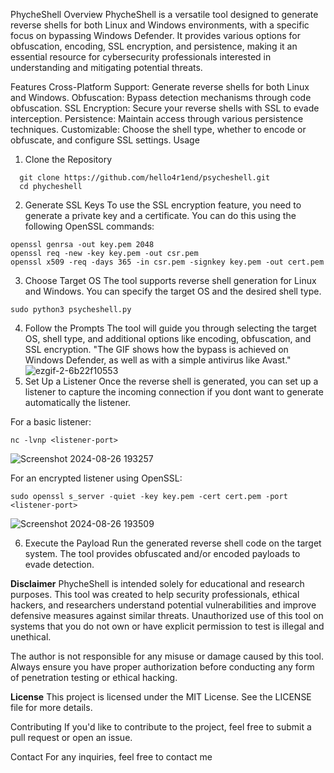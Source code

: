 PhycheShell
Overview
PhycheShell is a versatile tool designed to generate reverse shells for both Linux and Windows environments, with a specific focus on bypassing Windows Defender. It provides various options for obfuscation, encoding, SSL encryption, and persistence, making it an essential resource for cybersecurity professionals interested in understanding and mitigating potential threats.

Features
Cross-Platform Support: Generate reverse shells for both Linux and Windows.
Obfuscation: Bypass detection mechanisms through code obfuscation.
SSL Encryption: Secure your reverse shells with SSL to evade interception.
Persistence: Maintain access through various persistence techniques.
Customizable: Choose the shell type, whether to encode or obfuscate, and configure SSL settings.
Usage
1. Clone the Repository
 ```
   git clone https://github.com/hello4r1end/psycheshell.git
   cd phycheshell
   ```
2. Generate SSL Keys
To use the SSL encryption feature, you need to generate a private key and a certificate. You can do this using the following OpenSSL commands:
```
openssl genrsa -out key.pem 2048
openssl req -new -key key.pem -out csr.pem
openssl x509 -req -days 365 -in csr.pem -signkey key.pem -out cert.pem
```
3. Choose Target OS
The tool supports reverse shell generation for Linux and Windows. You can specify the target OS and the desired shell type.
```
sudo python3 psycheshell.py
```
4. Follow the Prompts
The tool will guide you through selecting the target OS, shell type, and additional options like encoding, obfuscation, and SSL encryption.
"The GIF shows how the bypass is achieved on Windows Defender, as well as with a simple antivirus like Avast."
![ezgif-2-6b22f10553](https://github.com/user-attachments/assets/81000c38-9de1-4472-b84d-4479c3e38053)
5. Set Up a Listener
Once the reverse shell is generated, you can set up a listener to capture the incoming connection if you dont want to generate automatically the listener.

For a basic listener:
```
nc -lvnp <listener-port>
```
![Screenshot 2024-08-26 193257](https://github.com/user-attachments/assets/e660784e-365b-4192-86f7-fc19aa5a7e6d)

For an encrypted listener using OpenSSL:

```
sudo openssl s_server -quiet -key key.pem -cert cert.pem -port <listener-port>
```
![Screenshot 2024-08-26 193509](https://github.com/user-attachments/assets/65839816-97c3-4e1c-be8b-b9de96b23cf6)

6. Execute the Payload
Run the generated reverse shell code on the target system. The tool provides obfuscated and/or encoded payloads to evade detection.

**Disclaimer**
PhycheShell is intended solely for educational and research purposes. This tool was created to help security professionals, ethical hackers, and researchers understand potential vulnerabilities and improve defensive measures against similar threats. Unauthorized use of this tool on systems that you do not own or have explicit permission to test is illegal and unethical.

The author is not responsible for any misuse or damage caused by this tool. Always ensure you have proper authorization before conducting any form of penetration testing or ethical hacking.

**License**
This project is licensed under the MIT License. See the LICENSE file for more details.

Contributing
If you'd like to contribute to the project, feel free to submit a pull request or open an issue.

Contact
For any inquiries, feel free to contact me
